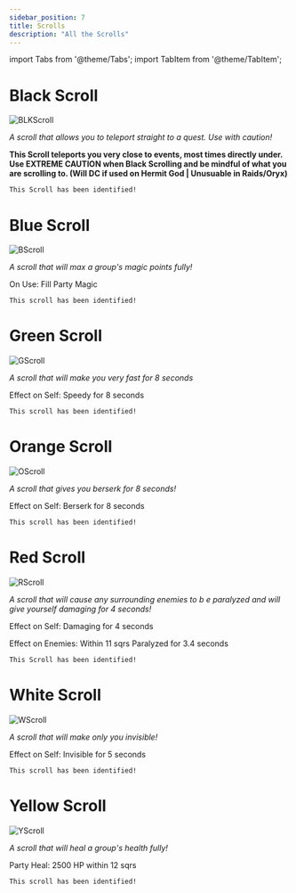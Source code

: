 ```yaml
---
sidebar_position: 7
title: Scrolls
description: "All the Scrolls"
---
```


import Tabs from '@theme/Tabs';
import TabItem from '@theme/TabItem';

<Tabs>
  <TabItem value="Black Scroll" label="Black Scroll" default>

# Black Scroll

![BLKScroll](https://vwiki.valorserver.com/api/item/picture/black%20scroll)

<i>A scroll that allows you to teleport straight to a quest. Use with caution!</i>

**This Scroll teleports you very close to events, most times directly under. Use EXTREME CAUTION when Black Scrolling and be mindful of what you are scrolling to. (Will DC if used on Hermit God | Unusuable in Raids/Oryx)**

    This Scroll has been identified!

  </TabItem>
  <TabItem value="Blue Scroll" label="Blue Scroll">

# Blue Scroll

![BScroll](https://vwiki.valorserver.com/api/item/picture/blue%20scroll)

<i>A scroll that will max a group's magic points fully!</i>

On Use: Fill Party Magic

    This scroll has been identified!

  </TabItem>
  <TabItem value="Green Scroll" label="Green Scroll">

# Green Scroll

![GScroll](https://vwiki.valorserver.com/api/item/picture/green%20scroll)

<i>A scroll that will make you very fast for 8 seconds</i>

Effect on Self: Speedy for 8 seconds

    This scroll has been identified!

  </TabItem>
  <TabItem value="Orange Scroll" label="Orange Scroll">

# Orange Scroll

![OScroll](https://vwiki.valorserver.com/api/item/picture/orange%20scroll)

<i>A scroll that gives you berserk for 8 seconds!</i>

Effect on Self: Berserk for 8 seconds

    This scroll has been identified!

  </TabItem>
  <TabItem value="Red Scroll" label="Red Scroll">

# Red Scroll

![RScroll](https://vwiki.valorserver.com/api/item/picture/red%20scroll)

<i>A scroll that will cause any surrounding enemies to b e paralyzed and will give yourself damaging for 4 seconds!</i>

Effect on Self: Damaging for 4 seconds

Effect on Enemies: Within 11 sqrs Paralyzed for 3.4 seconds

    This Scroll has been identified!

  </TabItem>
<TabItem value="White Scroll" label="White Scroll">

# White Scroll

![WScroll](https://vwiki.valorserver.com/api/item/picture/white%20scroll)

<i>A scroll that will make only you invisible!</i>

Effect on Self: Invisible for 5 seconds

    This scroll has been identified!

  </TabItem>
<TabItem value="Yellow Scroll" label="Yellow Scroll">

# Yellow Scroll

![YScroll](https://vwiki.valorserver.com/api/item/picture/yellow%20scroll)

<i>A scroll that will heal a group's health fully!</i>

Party Heal: 2500 HP within 12 sqrs

    This scroll has been identified!

  </TabItem>
</Tabs>

